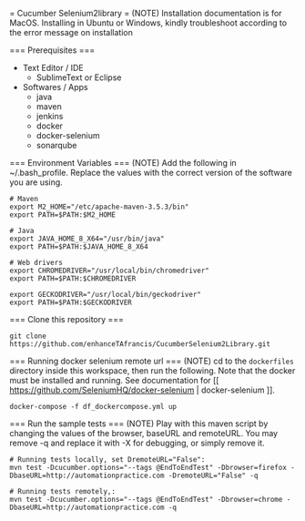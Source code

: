 = Cucumber Selenium2library =
(NOTE) Installation documentation is for MacOS. Installing in Ubuntu or Windows, kindly troubleshoot according to the error message on installation

=== Prerequisites ===
  - Text Editor / IDE
     - SublimeText or Eclipse
  - Softwares / Apps
    - java
    - maven
    - jenkins
    - docker
    - docker-selenium
    - sonarqube

=== Environment Variables ===
(NOTE) Add the following in ~/.bash_profile. Replace the values with the correct version of the software you are using.

```
# Maven
export M2_HOME="/etc/apache-maven-3.5.3/bin"
export PATH=$PATH:$M2_HOME

# Java
export JAVA_HOME_8_X64="/usr/bin/java"
export PATH=$PATH:$JAVA_HOME_8_X64

# Web drivers
export CHROMEDRIVER="/usr/local/bin/chromedriver"
export PATH=$PATH:$CHROMEDRIVER

export GECKODRIVER="/usr/local/bin/geckodriver"
export PATH=$PATH:$GECKODRIVER

```

=== Clone this repository ===
```
git clone https://github.com/enhanceTAfrancis/CucumberSelenium2Library.git
```

=== Running docker selenium remote url ===
(NOTE) cd to the `dockerfiles` directory inside this workspace, then run the following. Note that the docker must be installed and running. See documentation for [[ https://github.com/SeleniumHQ/docker-selenium | docker-selenium ]].
```
docker-compose -f df_dockercompose.yml up
```

=== Run the sample tests ===
(NOTE) Play with this maven script by changing the values of the browser, baseURL and remoteURL. You may remove -q and replace it with -X for debugging, or simply remove it.
```
# Running tests locally, set DremoteURL="False":
mvn test -Dcucumber.options="--tags @EndToEndTest" -Dbrowser=firefox -DbaseURL=http://automationpractice.com -DremoteURL="False" -q

# Running tests remotely,:
mvn test -Dcucumber.options="--tags @EndToEndTest" -Dbrowser=chrome -DbaseURL=http://automationpractice.com -q
```
